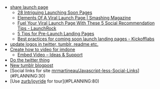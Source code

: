 - [share launch page](#DOING:50)
  - [28 Intriguing Launching Soon Pages](http://www.designyourway.net/blog/inspiration/28-intriguing-launching-soon-pages/)
  - [Elements Of A Viral Launch Page | Smashing Magazine](http://www.smashingmagazine.com/2011/09/01/elements-of-a-viral-launch-page/)
  - [Fuel Your Viral Launch Page With These 5 Social Recommendation Tips - LaunchRock](http://blog.launchrock.co/5-lessons-for-a-friend-fueled-viral-launch-page/)
  - [5 Tips for Pre-Launch Landing Pages](http://sixrevisions.com/content-strategy/pre-launch-landing-page-tips/)
  - [Best practices for coming soon launch landing pages - Kickofflabs](http://kickofflabs.com/education/best-practices-for-coming-soon-launch-landing-pages/)
- [update logos in twitter, tumblr, readme etc.](#PLANNING:70)
- [Create how to video for imdone](#DONE:20)
  - [Embed Video – Ideas & Support](http://support.launchrock.co/forums/126277-general/suggestions/2471544-embed-video)
- [Do the twitter thing](#PLANNING:10)
- [New tumblr blogpost](#DOING:60)
- [Social links for site [mrmartineau/Javascript-less-Social-Links](https://github.com/mrmartineau/Javascript-less-Social-Links)](#PLANNING:30)
- [Use [zurb/joyride](https://github.com/zurb/joyride) for tour](#PLANNING:80)
